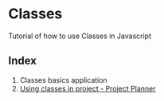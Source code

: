 # Classes

Tutorial of how to use Classes in Javascript

## Index

<ol>
    <li>Classes basics application</li>
    <li><a href="project03-ProjectPlanner">Using classes in project - Project Planner</a></li>
</ol>
